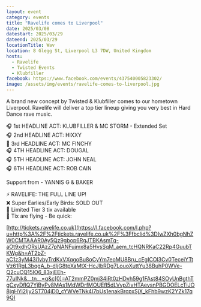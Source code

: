```yaml
---
layout: event
category: events
title: "Ravelife comes to Liverpool"
date: 2025/03/08
datestart: 2025/03/29
dateend: 2025/03/29
locationTitle: Wav
location: 8 Glegg St, Liverpool L3 7DW, United Kingdom
hosts:
  - Ravelife
  - Twisted Events
  - Klubfiller
facebook: https://www.facebook.com/events/437540005823302/
image: /assets/img/events/ravelife-comes-to-liverpool.jpg
---
```


A brand new concept by Twisted & Klubfiller comes to our hometown Liverpool. Ravelife will deliver a top tier lineup giving you very best in Hard Dance rave music.

🎧 1st HEADLINE ACT: KLUBFILLER & MC STORM - Extended Set  
🎧 2nd HEADLINE ACT: HIXXY  
🎤 3rd HEADLINE ACT: MC FINCHY  
🎧 4TH HEADLINE ACT: DOUGAL  
🎧 5TH HEADLINE ACT: JOHN NEAL  
🎧 6TH HEADLINE ACT: ROB CAIN

Support from - YANNIS G & BAKER

⚡️ RAVELIFE: THE FULL LINE UP!  
❌ Super Earlies/Early Birds: SOLD OUT  
🤝 Limited Tier 3 tix available  
🎫 Tix are flying - Be quick:

[http://tickets.ravelife.co.uk](https://l.facebook.com/l.php?u=http%3A%2F%2Ftickets.ravelife.co.uk%2F%3Ffbclid%3DIwZXh0bgNhZW0CMTAAAR0Ay5Qz9gbop6RgJTBKAsmTq-aOt9xdhORsUAzZ7pNANFujmx8a5HvsSqM_aem_tcHQNRKaC22Rp4GuubTKWg&h=AT2bZ-aC1z3yM43i1vbyTrdKxVXqgoBu8oCyYm7eoMU8Bru_cEgICOl3Cv0TeceiYTtVz61RgL3bqgA_b-dIjG8tpXaMtX-HcJlbRDg7LouoXuttYu38BuhP0WVe-Q2cuCQ15IO6_83xjEEh-77uINk&__tn__=q&c[0]=AT2mmPZ0mj34iRt0zHDvh59g1FAst84SOyUnBgthTgCxyDflQ7YjByPv8MAs1MdWDrfMOUEfl5dLVvpZivHTAevsnPBGDOELcTiJO8jgHYi2Ijy2ST704jD0_cYWVeTNk4I7bUs1enakBrcpxSjX_kFhb9wzK2YZk17q9Q)
